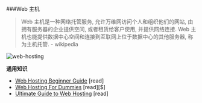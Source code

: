 ###Web 主机

>Web 主机是一种网络托管服务, 允许万维网访问个人和组织他们的网站, 由拥有服务器的企业提供空间, 或者租赁给客户使用, 并提供网络连接. Web 主机也能提供数据中心空间和连接到互联网上位于数据中心的其他服务器, 称为主机托管. - wikipedia

![web-hosting](https://raw.githubusercontent.com/dwqs/fedHandlebook/master/images/web-host.jpg)

**通用知识**

* [Web Hosting Beginner Guide](http://www.webhostingsecretrevealed.net/web-hosting-beginner-guide/) [read]
* [Web Hosting For Dummies](http://www.dummies.com/store/product/Web-Hosting-For-Dummies.productCd-1118540573.html) [read][$]
* [Ultimate Guide to Web Hosting](http://www.whoishostingthis.com/resources/web-hosting/) [read]  
